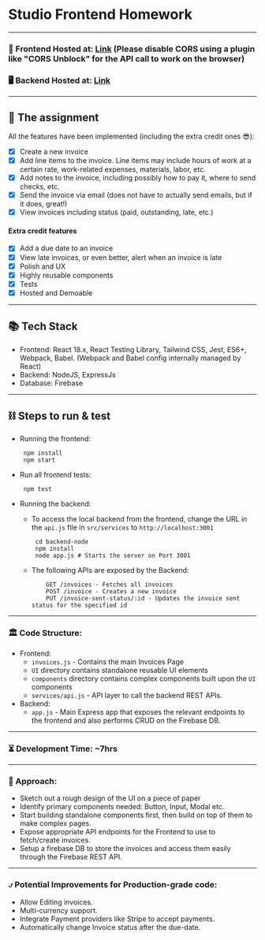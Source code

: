 # Studio Frontend Homework

---
### 🧾 Frontend Hosted at: [Link](https://invoices-ui-nik-41c4522bfaa9.herokuapp.com/) (Please disable CORS using a plugin like "CORS Unblock" for the API call to work on the browser)
### 🖥️ Backend Hosted at: [Link](https://invoices-api-0433e822781d.herokuapp.com/invoices)

---

## 📝  The assignment

All the features have been implemented (including the extra credit ones 😎):

 - [x] Create a new invoice
 - [x] Add line items to the invoice. Line items may include hours of work at a certain rate, work-related expenses, materials, labor, etc.
 - [x] Add notes to the invoice, including possibly how to pay it, where to send checks, etc.
 - [x] Send the invoice via email (does not have to actually send emails, but if it does, great!)
 - [x] View invoices including status (paid, outstanding, late, etc.)

#### Extra credit features

 - [x] Add a due date to an invoice
 - [x] View late invoices, or even better, alert when an invoice is late
 - [x] Polish and UX
 - [x] Highly reusable components
 - [x] Tests
 - [x] Hosted and Demoable

---

## 📚  Tech Stack

- Frontend: React 18.x, React Testing Library, Tailwind CSS, Jest, ES6+, Webpack, Babel. (Webpack and Babel config internally managed by React)
- Backend: NodeJS, ExpressJs
- Database: Firebase

---
## ⛓️ Steps to run & test

- Running the frontend:
    ```shell
     npm install
     npm start
    ```

- Run all frontend tests: 
    ```
     npm test
    ```

- Running the backend:
  -  To access the local backend from the frontend, change the URL in the `api.js` file in `src/services` to `http://localhost:3001`
        ```shell
         cd backend-node
         npm install
         node app.js # Starts the server on Port 3001
        ```
    - The following APIs are exposed by the Backend:
      ```
          GET /invoices - Fetches all invoices
          POST /invoice - Creates a new invoice
          PUT /invoice-sent-status/:id - Updates the invoice sent status for the specified id
      ```
---

### 🏛️ Code Structure:
- Frontend: 
  - `invoices.js` - Contains the main Invoices Page
  - `UI` directory contains standalone reusable UI elements
  - `components` directory contains complex components built upon the `UI` components
  - `services/api.js` - API layer to call the backend REST APIs.
- Backend:
  - `app.js` - Main Express app that exposes the relevant endpoints to the frontend and also performs CRUD on the Firebase DB.
---

### ⏳ Development Time: ~7hrs

--- 

### 🤔 Approach:

- Sketch out a rough design of the UI on a piece of paper
- Identify primary components needed: Button, Input, Modal etc.
- Start building standalone components first, then build on top of them to make complex pages.
- Expose appropriate API endpoints for the Frontend to use to fetch/create invoices.
- Setup a firebase DB to store the invoices and access them easily through the Firebase REST API.
---

### ⍻ Potential Improvements for Production-grade code:
- Allow Editing invoices.
- Multi-currency support.
- Integrate Payment providers like Stripe to accept payments.
- Automatically change Invoice status after the due-date.
